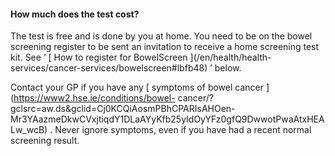 ####  How much does the test cost?

The test is free and is done by you at home. You need to be on the bowel
screening register to be sent an invitation to receive a home screening test
kit. See ‘ [ How to register for BowelScreen ](/en/health/health-
services/cancer-services/bowelscreen#lbfb48) ’ below.

Contact your GP if you have any [ symptoms of bowel cancer
](https://www2.hse.ie/conditions/bowel-
cancer/?gclsrc=aw.ds&gclid=Cj0KCQiAosmPBhCPARIsAHOen-
Mr3YAazmeDkwCVxjtiqdY1DLaAYyKfb25yIdOyYFz0gfQ9DwwotPwaAtxHEALw_wcB) . Never
ignore symptoms, even if you have had a recent normal screening result.
